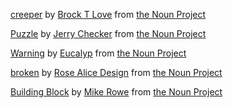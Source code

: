 [creeper](https://thenounproject.com/brock.love/uploads/?i=431729) by [Brock  T Love](https://thenounproject.com/brock.love) from [the Noun Project](https://thenounproject.com)


[Puzzle](https://thenounproject.com/wonderhood/uploads/?i=71832) by [Jerry Checker](https://thenounproject.com/wonderhood) from [the Noun Project](https://thenounproject.com)

[Warning](https://thenounproject.com/eucalyp/uploads/?i=897943) by [Eucalyp](https://thenounproject.com/eucalyp) from [the Noun Project](https://thenounproject.com)


[broken](https://thenounproject.com/rose-alice-design/uploads/?i=1917986) by [Rose Alice Design](https://thenounproject.com/rose-alice-design/) from [the Noun Project](https://thenounproject.com)

[Building Block](https://thenounproject.com/itsmikerowe/uploads/?i=5219) by [Mike Rowe](https://thenounproject.com/itsmikerowe) from [the Noun Project](https://thenounproject.com)